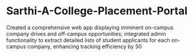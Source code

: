 # Sarthi-A-College-Placement-Portal
Created a comprehensive web app displaying imminent on-campus company drives and off-campus opportunities; integrated admin functionality to extract detailed lists of student applicants for each on-campus company, enhancing tracking efficiency by 50
